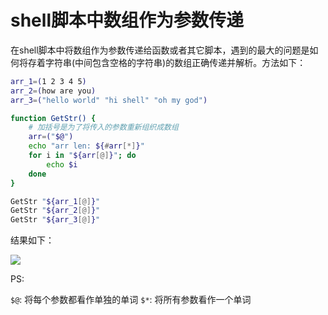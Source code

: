 # shell脚本中数组作为参数传递

在shell脚本中将数组作为参数传递给函数或者其它脚本，遇到的最大的问题是如何将存着字符串(中间包含空格的字符串)的数组正确传递并解析。方法如下：

```Bash
arr_1=(1 2 3 4 5)
arr_2=(how are you)
arr_3=("hello world" "hi shell" "oh my god")

function GetStr() {
    # 加括号是为了将传入的参数重新组织成数组
    arr=("$@")
    echo "arr len: ${#arr[*]}"
    for i in "${arr[@]}"; do
        echo $i
    done
}

GetStr "${arr_1[@]}"
GetStr "${arr_2[@]}"
GetStr "${arr_3[@]}"
```

结果如下：

![](https://cdn.jsdelivr.net/gh/AZMDDY/imgs/20201223213502.png)

PS:

`$@`: 将每个参数都看作单独的单词
`$*`: 将所有参数看作一个单词